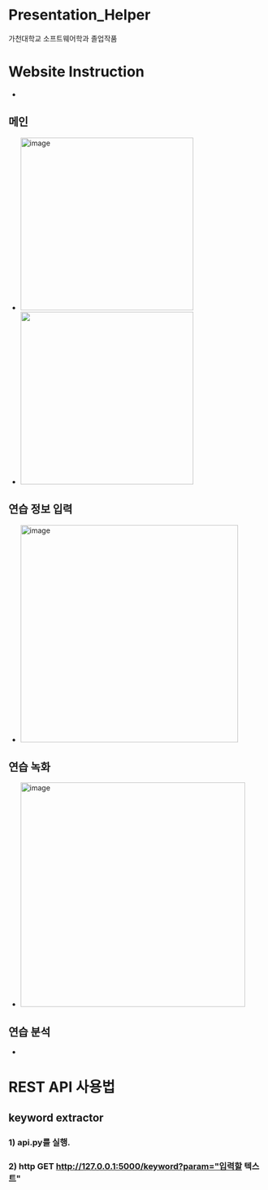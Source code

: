 # Presentation_Helper
가천대학교 소프트웨어학과 졸업작품

# Website Instruction
+
## 메인
+ <img width="340" alt="image" src="https://github.com/HBKVN/Presentation_Helper/assets/117991880/c67edddd-5ed8-43d8-9b47-9afd69f990cf">
+ <img width="340" alt="" src="https://github.com/kingmaker-presentation-helper/Presentation_Helper/assets/57437648/f24511d5-221e-4cd8-ac32-bcbfd5406113">
## 연습 정보 입력
+ <img width="428" alt="image" src="https://github.com/HBKVN/Presentation_Helper/assets/117991880/94c66bad-2381-4f25-a161-b0f76d496067">
## 연습 녹화
+ <img width="442" alt="image" src="https://github.com/HBKVN/Presentation_Helper/assets/117991880/ad83d8f1-d431-4abc-868b-4a8acfe24acc">
## 연습 분석
+ 

# REST API 사용법

## keyword extractor
### 1) api.py를 실행.

### 2) http GET http://127.0.0.1:5000/keyword?param="입력할 텍스트"
